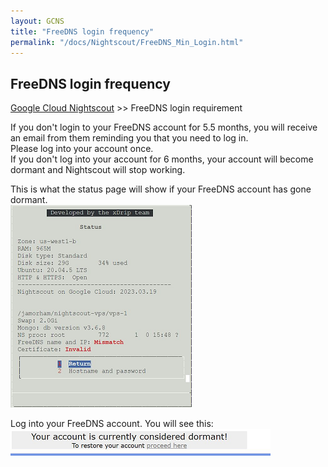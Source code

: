 ```yaml
---
layout: GCNS
title: "FreeDNS login frequency"
permalink: "/docs/Nightscout/FreeDNS_Min_Login.html"
---
```


## FreeDNS login frequency
[Google Cloud Nightscout](./GoogleCloud.md) >> FreeDNS login requirement  
  
If you don't login to your FreeDNS account for 5.5 months, you will receive an email from them reminding you that you need to log in.  
Please log into your account once.  
If you don't log into your account for 6 months, your account will become dormant and Nightscout will stop working.  
  
This is what the status page will show if your FreeDNS account has gone dormant.  
![](./images/HostnameProblem.png)  
  
Log into your FreeDNS account.  You will see this:  
![](./images/DormantFreeDNS.png)  

 
  
